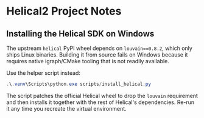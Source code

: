 # Helical2 Project Notes

## Installing the Helical SDK on Windows

The upstream `helical` PyPI wheel depends on `louvain==0.8.2`, which only ships
Linux binaries.  Building it from source fails on Windows because it requires
native igraph/CMake tooling that is not readily available.

Use the helper script instead:

```powershell
.\.venv\Scripts\python.exe scripts/install_helical.py
```

The script patches the official Helical wheel to drop the `louvain` requirement
and then installs it together with the rest of Helical's dependencies.  Re-run
it any time you recreate the virtual environment.
